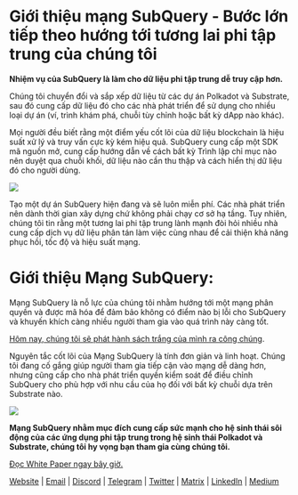 # Giới thiệu mạng SubQuery - Bước lớn tiếp theo hướng tới tương lai phi tập trung của chúng tôi

**Nhiệm vụ của SubQuery là làm cho dữ liệu phi tập trung dễ truy cập hơn.**

Chúng tôi chuyển đổi và sắp xếp dữ liệu từ các dự án Polkadot và Substrate, sau đó cung cấp dữ liệu đó cho các nhà phát triển để sử dụng cho nhiều loại dự án (ví, trình khám phá, chuỗi tùy chỉnh hoặc bất kỳ dApp nào khác).

Mọi người đều biết rằng một điểm yếu cốt lõi của dữ liệu blockchain là hiệu suất xử lý và truy vấn cực kỳ kém hiệu quả. SubQuery cung cấp một SDK mã nguồn mở, cung cấp hướng dẫn về cách bất kỳ Trình lập chỉ mục nào nên duyệt qua chuỗi khối, dữ liệu nào cần thu thập và cách hiển thị dữ liệu đó cho người dùng.

![](https://miro.medium.com/max/700/1*0l37MKpDk2ahHsqDUBxbjw.png)

Tạo một dự án SubQuery hiện đang và sẽ luôn miễn phí. Các nhà phát triển nên dành thời gian xây dựng chứ không phải chạy cơ sở hạ tầng. Tuy nhiên, chúng tôi tin rằng một tương lai phi tập trung lành mạnh đòi hỏi nhiều nhà cung cấp dịch vụ dữ liệu phân tán làm việc cùng nhau để cải thiện khả năng phục hồi, tốc độ và hiệu suất mạng.

# Giới thiệu Mạng SubQuery:

Mạng SubQuery là nỗ lực của chúng tôi nhằm hướng tới một mạng phân quyền và được mã hóa để đảm bảo không có điểm nào bị lỗi cho SubQuery và khuyến khích càng nhiều người tham gia vào quá trình này càng tốt.

[Hôm nay, chúng tôi sẽ phát hành sách trắng của mình ra công chúng](https://static.subquery.network/whitepaper.pdf).

Nguyên tắc cốt lõi của Mạng SubQuery là tính đơn giản và linh hoạt. Chúng tôi đang cố gắng giúp người tham gia tiếp cận vào mạng dễ dàng hơn, nhưng cũng cấp cho nhà phát triển quyền kiểm soát để điều chỉnh SubQuery cho phù hợp với nhu cầu của họ đối với bất kỳ chuỗi dựa trên Substrate nào.

![](https://miro.medium.com/max/700/1*5E_eIJBTvHI7W24ib_Syvw.png)

**Mạng SubQuery nhằm mục đích cung cấp sức mạnh cho hệ sinh thái sôi động của các ứng dụng phi tập trung trong hệ sinh thái Polkadot và Substrate, chúng tôi hy vọng bạn tham gia cùng chúng tôi.**

[Đọc White Paper ngay bây giờ.](https://static.subquery.network/whitepaper.pdf)

[Website](https://subquery.network/) | [Email](mailto:hello@subquery.network) | [Discord](https://discord.com/invite/78zg8aBSMG) | [Telegram](https://t.me/subquerynetwork) | [Twitter](https://twitter.com/subquerynetwork) | [Matrix](https://matrix.to/#/#subquery:matrix.org) | [LinkedIn](https://www.linkedin.com/company/subquery) | [Medium](https://subquery.medium.com/)